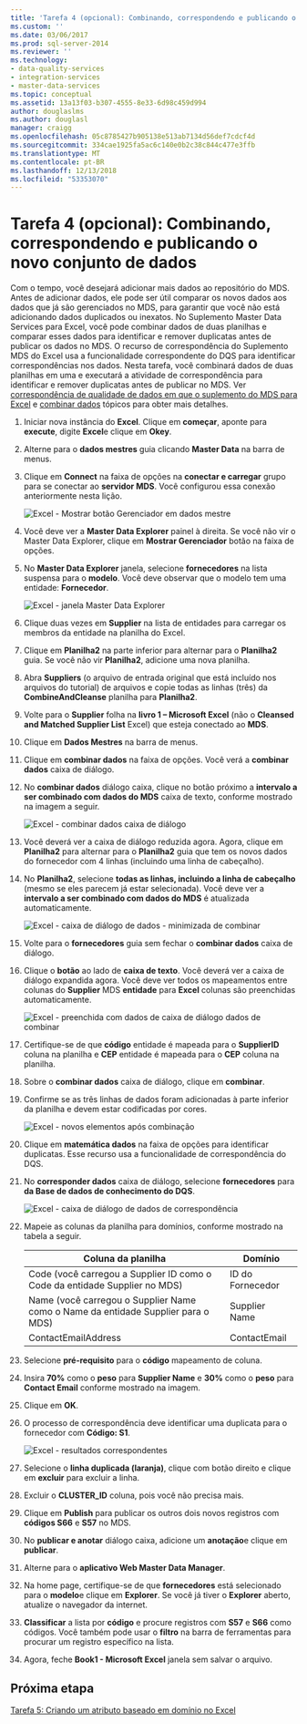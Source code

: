 ```yaml
---
title: 'Tarefa 4 (opcional): Combinando, correspondendo e publicando o novo conjunto de dados | Microsoft Docs'
ms.custom: ''
ms.date: 03/06/2017
ms.prod: sql-server-2014
ms.reviewer: ''
ms.technology:
- data-quality-services
- integration-services
- master-data-services
ms.topic: conceptual
ms.assetid: 13a13f03-b307-4555-8e33-6d98c459d994
author: douglaslms
ms.author: douglasl
manager: craigg
ms.openlocfilehash: 05c8785427b905138e513ab7134d56def7cdcf4d
ms.sourcegitcommit: 334cae1925fa5ac6c140e0b2c38c844c477e3ffb
ms.translationtype: MT
ms.contentlocale: pt-BR
ms.lasthandoff: 12/13/2018
ms.locfileid: "53353070"
---
```

# <a name="task-4-optional-combining-matching-and-publishing-new-set-of-data"></a>Tarefa 4 (opcional): Combinando, correspondendo e publicando o novo conjunto de dados
  Com o tempo, você desejará adicionar mais dados ao repositório do MDS. Antes de adicionar dados, ele pode ser útil comparar os novos dados aos dados que já são gerenciados no MDS, para garantir que você não está adicionando dados duplicados ou inexatos. No Suplemento Master Data Services para Excel, você pode combinar dados de duas planilhas e comparar esses dados para identificar e remover duplicatas antes de publicar os dados no MDS. O recurso de correspondência do Suplemento MDS do Excel usa a funcionalidade correspondente do DQS para identificar correspondências nos dados. Nesta tarefa, você combinará dados de duas planilhas em uma e executará a atividade de correspondência para identificar e remover duplicatas antes de publicar no MDS. Ver [correspondência de qualidade de dados em que o suplemento do MDS para Excel](https://msdn.microsoft.com/library/hh548681.aspx) e [combinar dados](https://msdn.microsoft.com/library/hh548680.aspx) tópicos para obter mais detalhes.  
  
1.  Iniciar nova instância do **Excel**. Clique em **começar**, aponte para **execute**, digite **Excel**e clique em **Okey**.  
  
2.  Alterne para o **dados mestres** guia clicando **Master Data** na barra de menus.  
  
3.  Clique em **Connect** na faixa de opções na **conectar e carregar** grupo para se conectar ao **servidor MDS**. Você configurou essa conexão anteriormente nesta lição.  
  
     ![Excel - Mostrar botão Gerenciador em dados mestre](../../2014/tutorials/media/et-combinematchandpublishnewsod-01.jpg "Excel - Mostrar botão Gerenciador em dados mestre")  
  
4.  Você deve ver a **Master Data Explorer** painel à direita. Se você não vir o Master Data Explorer, clique em **Mostrar Gerenciador** botão na faixa de opções.  
  
5.  No **Master Data Explorer** janela, selecione **fornecedores** na lista suspensa para o **modelo**. Você deve observar que o modelo tem uma entidade: **Fornecedor**.  
  
     ![Excel - janela Master Data Explorer](../../2014/tutorials/media/et-combinematchandpublishnewsod-02.jpg "Excel - janela Master Data Explorer")  
  
6.  Clique duas vezes em **Supplier** na lista de entidades para carregar os membros da entidade na planilha do Excel.  
  
7.  Clique em **Planilha2** na parte inferior para alternar para o **Planilha2** guia. Se você não vir **Planilha2**, adicione uma nova planilha.  
  
8.  Abra **Suppliers** (o arquivo de entrada original que está incluído nos arquivos do tutorial) de arquivos e copie todas as linhas (três) da **CombineAndCleanse** planilha para **Planilha2**.  
  
9. Volte para o **Supplier** folha na **livro 1 – Microsoft Excel** (não o **Cleansed and Matched Supplier List** Excel) que esteja conectado ao **MDS**.  
  
10. Clique em **Dados Mestres** na barra de menus.  
  
11. Clique em **combinar dados** na faixa de opções. Você verá a **combinar dados** caixa de diálogo.  
  
12. No **combinar dados** diálogo caixa, clique no botão próximo a **intervalo a ser combinado com dados do MDS** caixa de texto, conforme mostrado na imagem a seguir.  
  
     ![Excel - combinar dados caixa de diálogo](../../2014/tutorials/media/et-combinematchandpublishnewsod-03.jpg "Excel - combinar caixa de diálogo de dados")  
  
13. Você deverá ver a caixa de diálogo reduzida agora. Agora, clique em **Planilha2** para alternar para o **Planilha2** guia que tem os novos dados do fornecedor com 4 linhas (incluindo uma linha de cabeçalho).  
  
14. No **Planilha2**, selecione **todas as linhas, incluindo a linha de cabeçalho** (mesmo se eles parecem já estar selecionada). Você deve ver a **intervalo a ser combinado com dados do MDS** é atualizada automaticamente.  
  
     ![Excel - caixa de diálogo de dados - minimizada de combinar](../../2014/tutorials/media/et-combinematchandpublishnewsod-04.jpg "Excel - caixa de diálogo de dados - minimizada de combinar")  
  
15. Volte para o **fornecedores** guia sem fechar o **combinar dados** caixa de diálogo.  
  
16. Clique o **botão** ao lado de **caixa de texto**. Você deverá ver a caixa de diálogo expandida agora. Você deve ver todos os mapeamentos entre colunas do **Supplier** MDS **entidade** para **Excel** colunas são preenchidas automaticamente.  
  
     ![Excel - preenchida com dados de caixa de diálogo dados de combinar](../../2014/tutorials/media/et-combinematchandpublishnewsod-05.jpg "Excel - combinar preenchida com dados de caixa de diálogo de dados")  
  
17. Certifique-se de que **código** entidade é mapeada para o **SupplierID** coluna na planilha e **CEP** entidade é mapeada para o **CEP** coluna na planilha.  
  
18. Sobre o **combinar dados** caixa de diálogo, clique em **combinar**.  
  
19. Confirme se as três linhas de dados foram adicionadas à parte inferior da planilha e devem estar codificadas por cores.  
  
     ![Excel - novos elementos após combinação](../../2014/tutorials/media/et-combinematchandpublishnewsod-06.jpg "Excel - novos elementos após combinação")  
  
20. Clique em **matemática dados** na faixa de opções para identificar duplicatas. Esse recurso usa a funcionalidade de correspondência do DQS.  
  
21. No **corresponder dados** caixa de diálogo, selecione **fornecedores** para **da Base de dados de conhecimento do DQS**.  
  
     ![Excel - caixa de diálogo de dados de correspondência](../../2014/tutorials/media/et-combinematchandpublishnewsod-07.jpg "Excel - caixa de diálogo de dados de correspondência")  
  
22. Mapeie as colunas da planilha para domínios, conforme mostrado na tabela a seguir.  
  
    |Coluna da planilha|Domínio|  
    |----------------------|------------|  
    |Code (você carregou a Supplier ID como o Code da entidade Supplier no MDS)|ID do Fornecedor|  
    |Name (você carregou o Supplier Name como o Name da entidade Supplier para o MDS)|Supplier Name|  
    |ContactEmailAddress|ContactEmail|  
  
23. Selecione **pré-requisito** para o **código** mapeamento de coluna.  
  
24. Insira **70%** como o **peso** para **Supplier Name** e **30%** como o **peso** para **Contact Email** conforme mostrado na imagem.  
  
25. Clique em **OK**.  
  
26. O processo de correspondência deve identificar uma duplicata para o fornecedor com **Código: S1**.  
  
     ![Excel - resultados correspondentes](../../2014/tutorials/media/et-combinematchandpublishnewsod-08.jpg "Excel - resultados correspondentes")  
  
27. Selecione o **linha duplicada (laranja)**, clique com botão direito e clique em **excluir** para excluir a linha.  
  
28. Excluir o **CLUSTER_ID** coluna, pois você não precisa mais.  
  
29. Clique em **Publish** para publicar os outros dois novos registros com **códigos S66** e **S57** no MDS.  
  
30. No **publicar e anotar** diálogo caixa, adicione um **anotação**e clique em **publicar**.  
  
31. Alterne para o **aplicativo Web Master Data Manager**.  
  
32. Na home page, certifique-se de que **fornecedores** está selecionado para o **modelo**e clique em **Explorer**. Se você já tiver o **Explorer** aberto, atualize o navegador da internet.  
  
33. **Classificar** a lista por **código** e procure registros com **S57** e **S66** como códigos. Você também pode usar o **filtro** na barra de ferramentas para procurar um registro específico na lista.  
  
34. Agora, feche **Book1 - Microsoft Excel** janela sem salvar o arquivo.  
  
## <a name="next-step"></a>Próxima etapa  
 [Tarefa 5: Criando um atributo baseado em domínio no Excel](../../2014/tutorials/task-5-creating-a-domain-based-attribute-from-excel.md)  
  
  
